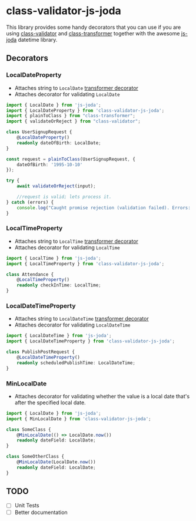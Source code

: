 # class-validator-js-joda

This library provides some handy decorators that you can use if you are using [class-validator](https://github.com/typestack/class-validator) and [class-transformer](https://github.com/typestack/class-transformer) together with the awesome [js-joda](https://js-joda.github.io/js-joda/) datetime library.

## Decorators
### LocalDateProperty
- Attaches string to `LocalDate` [transformer decorator](https://github.com/typestack/class-transformer#advanced-usage)
- Attaches decorator for validating `LocalDate`

```ts
import { LocalDate } from 'js-joda';
import { LocalDateProperty } from 'class-validator-js-joda';
import { plainToClass } from "class-transformer";
import { validateOrReject } from "class-validator";

class UserSignupRequest {
    @LocalDateProperty()
    readonly dateOfBirth: LocalDate;
}

const request = plainToClass(UserSignupRequest, {
    dateOfBirth: '1995-10-10'
});

try {
    await validateOrReject(input);

    //request is valid; lets process it.
} catch (errors) {
    console.log("Caught promise rejection (validation failed). Errors: ", errors)
}
```

### LocalTimeProperty
- Attaches string to `LocalTime` [transformer decorator](https://github.com/typestack/class-transformer#advanced-usage)
- Attaches decorator for validating `LocalTime`

```ts
import { LocalTime } from 'js-joda';
import { LocalTimeProperty } from 'class-validator-js-joda';

class Attendance {
    @LocalTimeProperty()
    readonly checkInTime: LocalTime;
}
```

### LocalDateTimeProperty
- Attaches string to `LocalDateTime` [transformer decorator](https://github.com/typestack/class-transformer#advanced-usage)
- Attaches decorator for validating `LocalDateTime`
```ts
import { LocalDateTime } from 'js-joda';
import { LocalDateTimeProperty } from 'class-validator-js-joda';

class PublishPostRequest {
    @LocalDateTimeProperty()
    readonly scheduledPublishTime: LocalDateTime;
}
```

### MinLocalDate
- Attaches decorator for validating whether the value is a local date that's after the specified local date. 
```ts
import { LocalDate } from 'js-joda';
import { MinLocalDate } from 'class-validator-js-joda';

class SomeClass {
    @MinLocalDate(() => LocalDate.now())
    readonly dateField: LocalDate;
}

class SomeOtherClass {
    @MinLocalDate(LocalDate.now())
    readonly dateField: LocalDate;
}
```

## TODO
- [ ] Unit Tests
- [ ] Better documentation
